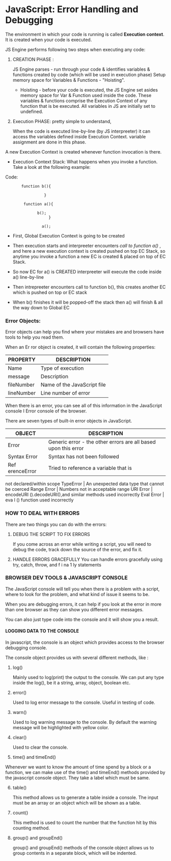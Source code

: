 # JavaScript: Error Handling and Debugging


The environment in which your code is running is called **Execution context**. It is created when your code is executed.

JS Engine performs following two steps when executing any code:

1. CREATION PHASE :

   JS Engine parses - run through your code & identifies variables & functions created by code (which will be used in execution phase)
   Setup memory space for Variables & Functions - "Hoisting".

   * Hoisting - before your code is executed, the JS Engine set asides memory space for Var & Function used inside the code. These variables & functions comprise the Execution Context of any function that is be executed. All variables in JS are initially set to undefined.

2. Execution PHASE: pretty simple to understand,

   When the code is executed line-by-line (by JS interpreeter) it can access the variables defined inside Execution Context.
   variable assignment are done in this phase.


A new Execution Context is created whenever function invocation is there.

* Execution Context Stack: What happens when you invoke a function. Take a look at the following example:

Code:

           function b(){

                     }

            function a(){

                  b();
                       }

                    a();


- First, Global Execution Context is going to be created 

- Then execution starts and interpreeter encounters *call to function a()* , and here a new execution context is created pushed on top EC
Stack, so anytime you invoke a function a new EC is created & placed on top of EC Stack.

- So now EC for a() is CREATED interpreeter will execute the code inside a() line-by-line

- Then intrepreeter encounters call to function b(), this creates another EC which is pushed on top or EC stack

- When b() finishes it will be popped-off the stack then a() will finish & all the way down to Global EC


### Error Objects: 

Error objects can help you find where your mistakes are
and browsers have tools to help you read them. 

When an Er ror object is created, it will contain the
following properties: 

PROPERTY | DESCRIPTION 
-------|-------
Name  |  Type of execution 
message | Description
fileNumber | Name of the JavaScript file
lineNumber | Line number of error

When there is an error, you can see all of this
information in the JavaScript console I Error console
of the browser. 



There are seven types of built-in error objects in
JavaScript. 

OBJECT | DESCRIPTION 
-------|-------
Error | Generic error - the other errors are all based upon this error
Syntax Error | Syntax has not been followed 
Ref erenceError | Tried to reference a variable that is
not declared/within scope 
TypeError | An unexpected data type that
cannot be coerced 
Range Error | Numbers not in acceptable range
URI Error | encodeURI ().decodeURI(),and
similar methods used incorrectly 
Eval Error | eva l () function used incorrectly

### HOW TO DEAL WITH ERRORS 
There are two things you can do with the errors:

1. DEBUG THE SCRIPT TO FIX ERRORS

   If you come across an error while writing a script, you will need to debug the code, track down the source of the error, and fix it. 

2. HANDLE ERRORS GRACEFULLY
   You can handle errors gracefully using try, catch,
   throw, and f i na 1 ly statements

### BROWSER DEV TOOLS & JAVASCRIPT CONSOLE 

The JavaScript console will tell you when there is a problem with a script,
where to look for the problem, and what kind of issue it seems to be. 

When you are debugging errors, it can help if you
look at the error in more than one browser as they
can show you different error messages. 

You can also just type code into the console
and it will show you a result. 

#### LOGGING DATA TO THE CONSOLE
In javascript, the console is an object which provides access to the browser debugging console.

 The console object provides us with several different methods, like :

1. log()

    Mainly used to log(print) the output to the console. We can put any type inside the log(), be it a string, array, object, boolean etc.

2. error()

   Used to log error message to the console. Useful in testing of code. 
3. warn()

   Used to log warning message to the console. By default the warning message will be highlighted with yellow color.

4. clear()

   Used to clear the console.

5. time() and timeEnd()

  Whenever we want to know the amount of time spend by a block or a function, we can make use of the time() and timeEnd() methods provided by the javascript console object. They take a label which must be same.

6. table()

   This method allows us to generate a table inside a console. The input must be an array or an object which will be shown as a table.

7. count()

   This method is used to count the number that the function hit by this counting method.

8. group() and groupEnd()

    group() and groupEnd() methods of the console object allows us to group contents in a separate block, which will be indented.









